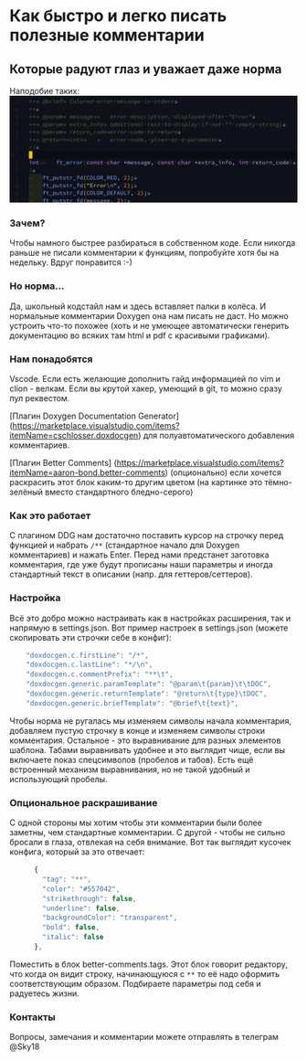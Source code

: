 # Как быстро и легко писать полезные комментарии
## Которые радуют глаз и уважает даже норма
Наподобие таких:
![comment example](img/comment_example.png)

### Зачем?
Чтобы намного быстрее разбираться в собственном коде.
Если никогда раньше не писали комментарии к функциям, попробуйте хотя бы на недельку. Вдруг понравится :-)

### Но норма...
Да, школьный кодстайл нам и здесь вставляет палки в колёса. И нормальные комментарии Doxygen она нам писать не даст. Но можно устроить что-то похожее (хоть и не умеющее автоматически генерить документацию во всяких там html и pdf с красивыми графиками).

### Нам понадобятся
Vscode. Если есть желающие дополнить гайд информацией по vim и clion - велкам. Если вы крутой хакер, умеющий в git, то можно сразу пул реквестом.

[Плагин Doxygen Documentation Generator] (https://marketplace.visualstudio.com/items?itemName=cschlosser.doxdocgen) для полуавтоматического добавления комментариев.

[Плагин Better Comments] (https://marketplace.visualstudio.com/items?itemName=aaron-bond.better-comments) (опционально) если хочется раскрасить этот блок каким-то другим цветом (на картинке это тёмно-зелёный вместо стандартного бледно-серого)

### Как это работает
С плагином DDG нам достаточно поставить курсор на строчку перед функцией и набрать
`/**`
(стандартное начало для Doxygen комментариев) и нажать Enter. Перед нами предстанет заготовка комментария, где уже будут прописаны наши параметры и иногда стандартный текст в описании (напр. для геттеров/сеттеров).

### Настройка
Всё это добро можно настраивать как в настройках расширения, так и напрямую в settings.json.
Вот пример настроек в settings.json (можете скопировать эти строчки себе в конфиг):
```javascript
    "doxdocgen.c.firstLine": "/*",
    "doxdocgen.c.lastLine": "*/\n",
    "doxdocgen.c.commentPrefix": "**\t",
    "doxdocgen.generic.paramTemplate": "@param\t{param}\t\tDOC",
    "doxdocgen.generic.returnTemplate": "@return\t{type}\tDOC",
    "doxdocgen.generic.briefTemplate": "@brief\t{text}",
```
Чтобы норма не ругалась мы изменяем символы начала комментария, добавляем пустую строчку в конце и изменяем символы строки комментария. Остальное - это выравнивание для разных элементов шаблона. Табами выравнивать удобнее и это выглядит чище, если вы включаете показ спецсимволов (пробелов и табов). Есть ещё встроенный механизм выравнивания, но не такой удобный и использующий пробелы.

### Опциональное раскрашивание
С одной стороны мы хотим чтобы эти комментарии были более заметны, чем стандартные комментарии. С другой - чтобы не сильно бросали в глаза, отвлекая на себя внимание.
Вот так выглядит кусочек конфига, который за это отвечает:
```javascript
      {
        "tag": "**",
        "color": "#557042",
        "strikethrough": false,
        "underline": false,
        "backgroundColor": "transparent",
        "bold": false,
        "italic": false
      },
```   
Поместить в блок better-comments.tags. Этот блок говорит редактору, что когда он видит строку, начинающуюся с `**` то её надо оформить соответствующим образом. Подбираете параметры под себя и радуетесь жизни.

### Контакты
Вопросы, замечания и комментарии можете отправлять в телеграм @Sky18
